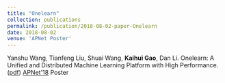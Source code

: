 ```yaml
---
title: "Onelearn"
collection: publications
permalink: /publication/2018-08-02-paper-Onelearn
date: 2018-08-02
venue: 'APNet Poster'
---
```


Yanshu Wang, Tianfeng Liu, Shuai Wang, **Kaihui Gao**, Dan Li. Onelearn: A Unified and Distributed Machine Learning Platform with High Performance.([pdf](https://conferences.sigcomm.org/events/apnet2018/posters/10.pdf))
[APNet'18](https://conferences.sigcomm.org/events/apnet2018/) Poster

